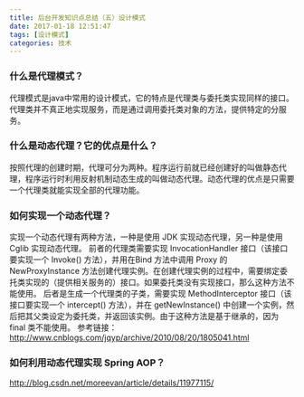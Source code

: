 ```yaml
---
title: 后台开发知识点总结（五）设计模式
date: 2017-01-18 12:51:47
tags: [设计模式]
categories: 技术
---
```

### 什么是代理模式？

代理模式是java中常用的设计模式，它的特点是代理类与委托类实现同样的接口。代理类并不真正地实现服务，而是通过调用委托类对象的方法，提供特定的分服务。



### 什么是动态代理？它的优点是什么？

按照代理的创建时期，代理可分为两种。程序运行前就已经创建好的叫做静态代理，程序运行时利用反射机制动态生成的叫做动态代理。动态代理的优点是只需要一个代理类就能实现全部的代理功能。



### 如何实现一个动态代理？

实现一个动态代理有两种方法，一种是使用 JDK 实现动态代理，另一种是使用 Cglib 实现动态代理。
前者的代理类需要实现 InvocationHandler 接口（该接口要实现一个 Invoke() 方法），并用在Bind 方法中调用 Proxy 的 NewProxyInstance 方法创建代理实例。在创建代理实例的过程中，需要绑定委托类实现的（提供相关服务的）接口。如果委托类没有实现接口，那么这种方法不能使用。
后者是生成一个代理类的子类，需要实现 MethodInterceptor 接口（该接口要实现一个 intercept() 方法），并在 getNewInstance() 中创建一个实例，然后把其父类设定为委托类，并返回该实例。由于这种方法是基于继承的，因为 final 类不能使用。
参考链接：http://www.cnblogs.com/jqyp/archive/2010/08/20/1805041.html



### 如何利用动态代理实现 Spring AOP？

http://blog.csdn.net/moreevan/article/details/11977115/